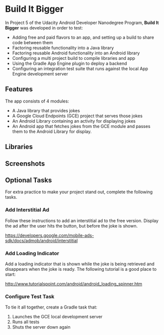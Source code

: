# Build It Bigger

In Project 5 of the Udacity Android Developer Nanodegree Program, **Build It Bigger** was developed in order to test: 

* Adding free and paid flavors to an app, and setting up a build to share code between them
* Factoring reusable functionality into a Java library
* Factoring reusable Android functionality into an Android library
* Configuring a multi project build to compile libraries and app
* Using the Gradle App Engine plugin to deploy a backend
* Configuring an integration test suite that runs against the local App Engine development server


## Features
The app consists of 4 modules:
- A Java library that provides jokes
- A Google Cloud Endpoints (GCE) project that serves those jokes
- An Android Library containing an activity for displaying jokes
- An Android app that fetches jokes from the GCE module and passes them to the Android Library for display.


## Libraries

## Screenshots

## Optional Tasks

For extra practice to make your project stand out, complete the following tasks.

### Add Interstitial Ad

Follow these instructions to add an interstitial ad to the free version.
Display the ad after the user hits the button, but before the joke is shown.

https://developers.google.com/mobile-ads-sdk/docs/admob/android/interstitial

### Add Loading Indicator

Add a loading indicator that is shown while the joke is being retrieved and
disappears when the joke is ready. The following tutorial is a good place to
start:

http://www.tutorialspoint.com/android/android_loading_spinner.htm

### Configure Test Task

To tie it all together, create a Gradle task that:

1. Launches the GCE local development server
2. Runs all tests
3. Shuts the server down again